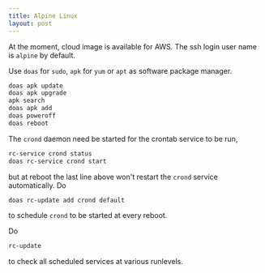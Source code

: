 ```yaml
---
title: Alpine Linux
layout: post
---
```


At the moment, cloud image is available for AWS. The ssh login user name is `alpine` by default.

Use `doas` for `sudo`, `apk` for `yum` or `apt` as software package manager.

```sh
doas apk update
doas apk upgrade
apk search
doas apk add
doas poweroff
doas reboot
```

The `crond` daemon need be started for the crontab service to be run,

```sh
rc-service crond status
doas rc-service crond start
```

but at reboot the last line above won't restart the `crond` service automatically. Do

```sh
doas rc-update add crond default
```

to schedule `crond` to be started at every reboot.

Do

```sh
rc-update
```

to check all scheduled services at various runlevels.
